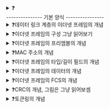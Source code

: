 <details>
<summary>❓</summary>


>""

</details>
--------------- 기본 양식 ----------------

<details>
<summary>❓데이터 링크 계층의 이더넷 프레임의 개념</summary>


>"이더넷 네트워크에서 주고받는 프레임이다."

</details>

<details>
<summary>❓이더넷 프레임의 구성 그냥 읽어보기</summary>

>"이더넷 프레임 헤더는 프리앰블, 수신지 MAC 주소, 송신지 MAC 주소, 타입/길이로 구성되고 페이로드는 데이터, 트레일러는 FCS로 구성된다."
![image](https://github.com/user-attachments/assets/064fd5dc-d91c-407f-813c-ed996d4a358e)

</details>

<details>
<summary>❓이더넷 프레임의 프리앰블의 개념</summary>

>"preamble은 이더넷 프레임의 시작을 알리는 8바이트(64비트) 크기의 정보로, 수신지는 프리앰블을 통해 이더넷 프레임이 오고 있음을 알아차린다."
![image](https://github.com/user-attachments/assets/56f2514d-3c97-4f88-a25d-ad3f79e34ce5)

</details>

<details>
<summary>❓MAC 주소의 개념</summary>


>"물리적 주소라고도 불리며, 네트워크 인터페이스마다 부여되는 6바이트(48비트) 길이의 주소로, LAN 내의 수신지와 송신지를 특정할 수 있다. 일반적으로 고유하고, 변경되지 않는 주소이다."

</details>

<details>
<summary>❓이더넷 프레임의 타입/길이 필드의 개념</summary>

>"타입은 이더넷 프레임이 어떤 정보를 캡슐화했는지를 나타내며, 이더 타입이라고 불린다. 보통 상위계층에서 사용된 프로토콜의 이름이 명시된다."
![image](https://github.com/user-attachments/assets/ee6f3f33-013b-4d13-9ff2-dcd013a5cebf)

</details>

<details>
<summary>❓이더넷 프레임의 데이터의 개념</summary>

>"데이터는 상위 계층으로 전달받거나 상위 계층으로 전달해야 할 내용이다. 네트워크 계층의 데이터와 헤더를 합친 PDU가 이곳에 포함된다. 최대 크기 1500바이트, 일정 크기(46바이트) 미만이면 패딩(padding)이라는 정보로 채움."

</details>

<details>
<summary>❓이더넷 프레임의 FCS의 개념</summary>

>"FCS(Frame Check Sequence)는 수신한 이더넷 프레임에 오류가 있는지 확인하기 위한 필드이며, 내부에 CRC가 들어간다."

</details>

<details>
<summary>❓CRC의 개념, 그림은 그냥 읽어보셈</summary>

>"CRC(Cyclic Redundancy Check)는 순환 중복 검사라고 불리는 오류 검출용 값을 의미한다."
![image](https://github.com/user-attachments/assets/6a11b98d-59ce-4ffb-be0b-2107516e7ee4)

</details>

<details>
<summary>❓토큰링의 개념</summary>

>"이더넷 외의 다른 LAN 기술 중 하나로, 토큰링 네트워크에서는 호스트들끼리 링(고리) 형태로 연결되고 송신을 위한 토큰이라는 특별한 정보를 서로 주고받는다. 토큰이 있어야 송신가능."
![image](https://github.com/user-attachments/assets/3036f781-aced-4eb5-bba7-52dcbd366c66)

</details>


